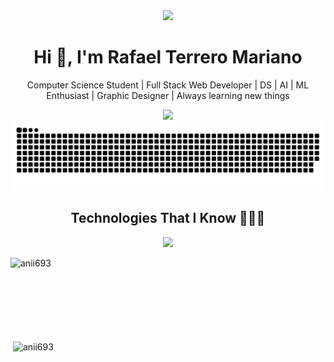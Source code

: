 <!-- Encabezado y presentación -->
<div align="center">
  <img src="https://user-images.githubusercontent.com/73097560/115834477-dbab4500-a447-11eb-908a-139a6edaec5c.gif">
  <h1 align="center">Hi 👋, I'm Rafael Terrero Mariano</h1>
  <p align="center">Computer Science Student | Full Stack Web Developer | DS | AI | ML Enthusiast | Graphic Designer | Always learning new things</p>
  <a href="https://github.com/DenverCoder1/readme-typing-svg">
    <img src="https://readme-typing-svg.herokuapp.com?lines=Computer+Science+Student;Full+Stack+Web+Developer;DS%20|%20AI%20|%20ML%20Enthusiast;Graphic%20Designer;Always%20learning%20new%20things&center=true&width=500&height=50">
  </a>
</div>

<!-- Estadísticas y Snake -->
<div align="center">
<img src="https://github.com/1999AZZAR/1999AZZAR/blob/main/resources/img/grid-snake.svg" alt="snake" />
  <br>
</div>

<!-- Tecnologías que conozco -->
<div align="center">
  <h2>Technologies That I Know 👨🏻‍💻</h2>
  <a href="https://skillicons.dev">
    <img src="https://skillicons.dev/icons?i=bootstrap,c,css,discord,express,github,html,idea,java,js,mysql,nodejs,postman,py,vscode&perline=14" />
  </a>
</div>

<div aling="center">
<p><img align="left" src="https://github-readme-stats.vercel.app/api/top-langs?username=anii693&show_icons=true&theme=dark&locale=en&layout=compact" alt="anii693" /></p>

<br><br><br><br><br><br><br>
<p>&nbsp;<img align="center" src="https://github-readme-stats.vercel.app/api?username=anii693&show_icons=true&theme=dark&locale=en" alt="anii693" /></p>
<br><br><br><br><br><br><br><br><br><br>
</div>
